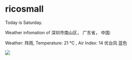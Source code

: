 # ricosmall

Today is Saturday.

Weather infomation of 深圳市南山区， 广东省， 中国: 

Weather: 阵雨, Temperature: 21 ℃ , Air Index: 14 优台风 蓝色

<img src="https://github-readme-stats.vercel.app/api?username=ricosmall&show_icons=true" />
